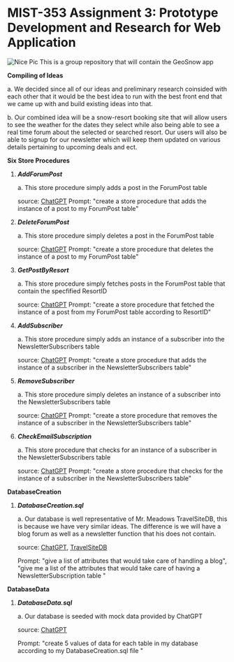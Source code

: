 MIST-353 Assignment 3: Prototype Development and Research for Web Application
 =============================================================================
 
 ![Nice Pic](https://courses.msqfon.com/wp-content/uploads/2021/03/program-bachelor-of-science-in-computer-science-1920x1080-1.jpg)
This is a group repository that will contain the GeoSnow app

**Compiling of Ideas**

  a. We decided since all of our ideas and preliminary research coinsided with each other that it would be the best idea to run with the best front end that we came up with and build existing ideas into that.

  b. Our combined idea will be a snow-resort booking site that will allow users to see the weather for the dates they select while also being able to see a real time forum about the selected or searched resort. Our users will also be able to signup for our newsletter which will keep them updated on various details pertaining to upcoming deals and ect.

**Six Store Procedures**

1. ***AddForumPost***

   a. This store procedure simply adds a post in the ForumPost table

   source: [ChatGPT](openai.com) Prompt: "create a store procedure that adds the instance of a post to my ForumPost table"
2. ***DeleteForumPost***
   
    a. This store procedure simply deletes a post in the ForumPost table

    source: [ChatGPT](openai.com) Prompt: "create a store procedure that deletes the instance of a post to my ForumPost table"

3. ***GetPostByResort***

   a. This store procedure simply fetches posts in the ForumPost table that contain the specfified ResortID

   source: [ChatGPT](openai.com) Prompt: "create a store procedure that fetched the instance of a post from my ForumPost table according to ResortID"

4. ***AddSubscriber***

   a. This store procedure simply adds an instance of a subscriber into the NewsletterSubscribers table

   source: [ChatGPT](openai.com) Prompt: "create a store procedure that adds the instance of a subscriber in the NewsletterSubscribers table"

5. ***RemoveSubscriber***

   a. This store procedure simply deletes an instance of a subscriber into the NewsletterSubscribers table

   source: [ChatGPT](openai.com) Prompt: "create a store procedure that removes the instance of a    subscriber in the NewsletterSubscribers table"

6.  ***CheckEmailSubscription***

     a. This store procedure that checks for an instance of a subscriber in the NewsletterSubscribers table

    source: [ChatGPT](openai.com) Prompt: "create a store procedure that checks for the instance of a    subscriber in the NewsletterSubscribers table"


**DatabaseCreation**
1. ***DatabaseCreation.sql***

   a. Our database is well representative of Mr. Meadows TravelSiteDB, this is because we have very similar ideas. The difference is we will have a blog forum as well as a newsletter function that his does not contain.

   source: [ChatGPT](openai.com), [TravelSiteDB](https://github.com/joshuatmeadows/MIST353-TravelSite/blob/dev/SQL/TravelSiteDBCreationClean.sql)

   Prompt: "give a list of attributes that would take care of handling a blog", "give me a list of the attributes that would take care of having a NewsletterSubscription table "


**DatabaseData**

1. ***DatabaseData.sql***

   a. Our database is seeded with mock data provided by ChatGPT

   source: [ChatGPT](openai.com)

   Prompt: "create 5 values of data for each table in my database according to my DatabaseCreation.sql file "
